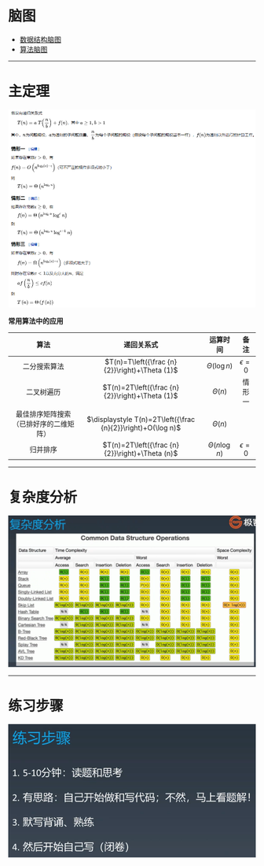

# 脑图

- [数据结构脑图](http://naotu.baidu.com/file/b832f043e2ead159d584cca4efb19703?token=7a6a56eb2630548c)
- [算法脑图](http://naotu.baidu.com/file/0a53d3a5343bd86375f348b2831d3610?token=5ab1de1c90d5f3ec)



----

# 主定理

 ![image-20230711163242689](assets/image-20230711163242689.png)

**常用算法中的应用**

|                  算法                  |                          递回关系式                          |      运算时间      |     备注      |
| :------------------------------------: | :----------------------------------------------------------: | :----------------: | :-----------: |
|              二分搜索算法              |       $T(n)=T\left({\frac  {n}{2}}\right)+\Theta (1)$        | $\Theta (\log n)$  | $\epsilon =0$ |
|               二叉树遍历               |       $T(n)=2T\left({\frac  {n}{2}}\right)+\Theta (1)$       |    $\Theta (n)$    |    情形一     |
| 最佳排序矩阵搜索（已排好序的二维矩阵） | $\displaystyle T(n)=2T\left({\frac {n}{2}}\right)+O(\log n)$ |    $\Theta(n)$     |               |
|                归并排序                |       $T(n)=2T\left({\frac  {n}{2}}\right)+\Theta (n)$       | $\Theta (n\log n)$ | $\epsilon =0$ |



------------

# 复杂度分析

![image-20230706111334869](assets/image-20230706111334869.png)





------------

# 练习步骤

 ![image-20230705154614254](assets/image-20230705154614254.png)

































































